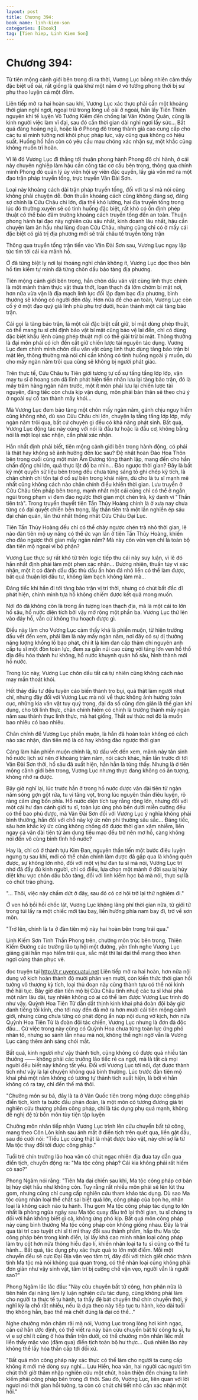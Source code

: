 ```yaml
---
layout: post
title: Chương 394: 
book_name: linh-kiem-son
categories: [Ebook]
tag: [Tien hiep, Linh Kiem Son]
---
```


# Chương 394: 

Từ tiên mộng cảnh giới bên trong đi ra thời, Vương Lục bỗng nhiên cảm thấy đặc biệt uể oải, rất giống là quá khứ một năm ở vô tướng phong thời bị sư phụ thao luyện cả một đêm.

Liên tiếp mở ra hai hoàn sau khi, Vương Lục xác thực phải cần một khoảng thời gian nghỉ ngơi, ngoại trừ trong lòng uể oải ở ngoài, hắn lấy Tiên Thiên nguyên khí tế luyện Vô Tướng Kiếm đến chống lại Vân Không Quân, cũng là kinh người việc làm vĩ đại, sau đó cần thời gian dài nghỉ ngơi lấy sức... Bất quá đàng hoàng ngủ, hoặc là ở Phong đô trong thành giá cao cung cấp cho các tu sĩ minh tưởng nơi khôi phục pháp lực, vậy cũng quá không có hiệu suất. Huống hồ hắn còn có yêu cầu mau chóng xác nhận sự, một khắc cũng không muốn trì hoãn.

Vì lẽ đó Vương Lục đi thẳng tới thuận phong hành Phong đô chi hành, ở cái này chuyên nghiệp làm hậu cần công tác cơ cấu bên trong, thông qua chính mình Phong đô quản lý ủy viên hội uỷ viên đặc quyền, lấy giá vốn mở ra một đạo trận pháp truyền tống, trực truyền Vân Đài Sơn.

Loại này khoảng cách dài trận pháp truyền tống, đối với tu sĩ mà nói cũng không phải chuyện dễ. Đơn thuần khoảng cách cũng không đáng sợ, đáng sợ chính là Cửu Châu chi lớn, địa thế khó lường, hai địa truyền tống trong lúc đó thường xuyên sẽ có tình huống đặc biệt, rất khó có ổn định phép thuật có thể bảo đảm trường khoảng cách truyền tống đến an toàn. Thuận phong hành tại đạo này nghiên cứu sâu nhất, kinh doanh lâu nhất, hậu cần chuyện làm ăn hầu như lũng đoạn Cửu Châu, nhưng cũng chỉ có ở mấy cái đặc biệt có giá trị địa phương mới sẽ trải châu tế truyền tống trận

Thông qua truyền tống trận tiến vào Vân Đài Sơn sau, Vương Lục ngay lập tức tìm tới cái kia mảnh hồ.

Ở đã từng biệt ly nơi lại thoáng nghỉ chân không ít, Vương Lục dọc theo bên hồ tìm kiếm tự mình đã từng chôn dấu bảo tàng địa phương.

Tiên mộng cảnh giới bên trong, hắn chôn dấu văn vật cùng linh thực chính là một mảnh thảm thực vật thưa thớt, loạn thạch đá lởm chởm bí mật nơi, hơn nữa vừa vặn là địa mạch linh lực đối lập đạm bạc địa phương, bình thường sẽ không có người đến đây. Hơn nữa để cho an toàn, Vương Lục còn cố ý ở một đạo quý giá linh phù phụ trợ dưới, hoàn thành một cái tàng bảo trận.

Cái gọi là tàng bảo trận, là một cái đặc biệt cất giữ, bí mật dùng phép thuật, có thể mang tu sĩ chỉ định bảo vật bí mật cũng bảo vệ lại đến, chỉ có dùng đặc biệt khẩu lệnh cùng phép thuật mới có thể giải trừ bí mật. Thông thường là đại môn phái có ích đến cất giữ chiến lược tài nguyên tác dụng. Vương Lục đem chính mình chôn dấu văn vật cùng linh thực dùng tàng bảo trận bí mật lên, thông thường mà nói chỉ cần không có tình huống ngoài ý muốn, dù cho mấy ngàn năm trôi qua cũng sẽ không bị người phát giác.

Trên thực tế, Cửu Châu tu Tiên giới tương tự cố sự tầng tầng lớp lớp, vận may tu sĩ ở hoang sơn dã lĩnh phát hiện tiền nhân lưu lại tàng bảo trận, đó là mấy trăm hàng ngàn năm trước, một ít môn phái lưu lại chiến lược tài nguyên, đáng tiếc còn chưa kịp vận dụng, môn phái bản thân sẽ theo chú ý ở ngoài sự cố tan thành mây khói...

Mà Vương Lục đem bảo tàng một chôn mấy ngàn năm, gánh chịu nguy hiểm cũng không nhỏ, dù sao Cửu Châu chi lớn, chuyện lạ tầng tầng lớp lớp, mấy ngàn năm trôi qua, bất cứ chuyện gì đều có khả năng phát sinh. Bất quá, Vương Lục động tác này cùng với nói là đầu tư hoặc là đầu cơ, không bằng nói là một loại xác nhận, cần phải xác nhận.

Hắn nhất định phải biết, tiên mộng cảnh giới bên trong hành động, có phải là thật hay không sẽ ảnh hưởng đến lúc sau? Đệ nhất hoàn Đào Hoa Thôn bên trong cuối cùng một màn Âm Dương tông thành lập, mang đến cho hắn chấn động chi lớn, quả thực lật đổ ba nhìn... Đảo ngược thời gian? Đây là bất kỳ một quyển sử liệu bên trong đều chưa từng sáng tỏ ghi chép kỳ tích, là chân chính chỉ tồn tại ở cố sự bên trong khái niệm, dù cho là tu sĩ mạnh mẽ nhất cũng không cách nào chân chính điều khiển thời gian. Lưu truyền ở Cửu Châu tiên pháp bên trong, mạnh nhất một cái cũng chỉ có thể ở ngắn ngủi trong phạm vi đem đảo ngược thời gian một chén trà, kỳ danh vì "Thần tiên trà". Trong truyền thuyết tiên Tần Thủy Hoàng chính là ở xưa nay chưa từng có đại quyết chiến bên trong, lấy thần tiên trà một lần nghiền ép sáu đại chân quân, lần thứ nhất thống nhất Cửu Châu Đại Lục.

Tiên Tần Thủy Hoàng đều chỉ có thể chảy ngược chén trà nhỏ thời gian, lẽ nào đàn tiên mộ uy năng có thể ức vạn lần ở tiên Tần Thủy Hoàng, khiến cho đảo ngược thời gian mấy ngàn năm? Mà này còn vẻn vẹn chỉ là toàn bộ đàn tiên mộ ngoại vi bộ phận?

Vương Lục thực sự rất khó từ trên logic tiếp thu cái này suy luận, vì lẽ đó hắn nhất định phải làm một phen xác nhận... Đương nhiên, thuần túy vì xác nhận, một ít có đánh dấu đặc thù dấu ấn hòn đá nhỏ liền có thể làm được, bất quá thuận lợi đầu tư, không làm bạch không làm mà...

Đáng tiếc khi hắn đi tới tàng bảo trận vị trí thời, nhưng có chút bất đắc dĩ phát hiện, chính mình tựa hồ không chiếm được kết quả mong muốn.

Nơi đó đã không còn là trong ấn tượng loạn thạch địa, mà là một cái to lớn hố sâu, hồ nước diện tích bởi vậy mở rộng một phần ba. Vương Lục thử lẻn vào đáy hồ, vẫn cứ không thu hoạch được gì.

Điều này làm cho Vương Lục cảm thấy khá là phiền muộn, từ hiện trường dấu vết đến xem, phải làm là này mấy ngàn năm, nơi đây có sự dị thường năng lượng khổng lồ bạo phát, chí ít là kim đan cấp thậm chí nguyên anh cấp tu sĩ một đòn toàn lực, đem xa gần núi cao cùng với tảng lớn ven hồ thổ địa đều hóa thành hư không, hồ nước khuynh quán hố sâu, hình thành mới hồ nước.

Trong lúc này, Vương Lục chôn dấu tất cả tự nhiên cũng không cách nào may mắn thoát khỏi.

Hết thảy đầu tư đều tuyên cáo biến thành tro bụi, quả thật làm người nhụt chí, nhưng đây đối với Vương Lục mà nói về thực không ảnh hưởng toàn cục, những kia văn vật tuy quý trọng, đại đa số cũng đơn giản là thế gian khí dụng, cho tới linh thực, chân chính hiếm có chính là trưởng thành mấy ngàn năm sau thành thục linh thực, mà hạt giống, Thất sư thúc nơi đó là muốn bao nhiêu có bao nhiêu.

Chân chính để Vương Lục phiền muộn, là hắn đã hoàn toàn không có cách nào xác nhận, đàn tiên mộ là có hay không đảo ngược thời gian

Càng làm hắn phiền muộn chính là, từ dấu vết đến xem, mảnh này tân sinh hồ nước lịch sử nên ở khoảng trăm năm, nói cách khác, hắn lần trước đi tới Vân Đài Sơn thời, hố sâu đã xuất hiện, hắn hẳn là từng thấy. Nhưng là ở tiên mộng cảnh giới bên trong, Vương Lục nhưng thực đang không có ấn tượng, không nhớ ra được.

Bây giờ nghĩ lại, lúc trước hắn ở trong hồ nước được vân đài tiên tử ngàn năm sóng gợn gột rửa, tu vi tăng vọt, trong lúc nguyên thần điêu luyện, rõ ràng cảm ứng bốn phía. Hồ nước diện tích tuy rằng rộng lớn, nhưng đối với một cái hư đan cảnh giới tu sĩ, toàn lực ứng phó bên dưới miễn cưỡng đều có thể bao phủ được, mà Vân Đài Sơn đối với Vương Lục ý nghĩa không phải bình thường, hắn đối với chỗ này ký ức nên phi thường sâu sắc... Đáng tiếc, sâu hơn khắc ký ức cũng không chống đỡ được thời gian xâm nhiễm, liền ngay cả vân đài tiên tử âm dung tiếu mạo đều trở nên mơ hồ, càng không nói đến vô cùng bình tĩnh hồ nước?

Hay là, chỉ có ở thành tựu Kim Đan, nguyên thần tiến một bước điêu luyện ngưng tụ sau khi, mới có thể chân chính làm được đã gặp qua là không quên được, sự không lớn nhỏ, đối với một vị hư đan tu sĩ mà nói, Vương Lục trí nhớ đã đầy đủ kinh người, chỉ có điều, lựa chọn một mảnh ở đời sau bị hủy diệt khu vực chôn dấu bảo tàng, đối với linh kiếm học bá mà nói, thực sự là có chút trào phúng.

"... Thôi, việc này chấm dứt ở đây, sau đó có cơ hội trở lại thử nghiệm đi."

Ở ven hồ bồi hồi chốc lát, Vương Lục không lãng phí thời gian nữa, từ giới tử trong túi lấy ra một chiếc mới tàu bay, liền hướng phía nam bay đi, trở về sơn môn.

"Trở lên, chính là ta ở đàn tiên mộ này hai hoàn bên trong trải qua."

Linh Kiếm Sơn Tinh Thần Phong trên, chưởng môn trúc bên trong, Thiên Kiếm Đường các trưởng lão tụ hội một đường, yên tĩnh nghe Vương Lục giảng giải hắn mạo hiểm trải qua, sắc mặt thì lại đại thể mang theo khen ngợi cùng thán phục vẻ.

đọc truyện tại http://tｒuyencuatui.net Liên tiếp mở ra hai hoàn, hơn nữa nội dung vở kịch hoàn thành độ mười phân vẹn mười, còn kiến thức thời gian hồi tưởng vô thượng kỳ tích, loại thủ đoạn này cùng thành tựu có thể nói kinh thế hãi tục. Bây giờ đàn tiên mộ bị Cửu Châu tinh nhuệ các tu sĩ khai phá một năm lâu dài, tuy nhiên không có ai có thể làm được Vương Lục trình độ như vậy. Quỳnh Hoa Tiên Tử dẫn dắt thịnh kinh khai phá đoàn đội bây giờ danh tiếng tối kính, cho tới nay đến đã mở ra hơn mười cái tiên mộng cảnh giới, nhưng cũng chưa từng có phát động ẩn núp nội dung vở kịch, hơn nữa Quỳnh Hoa Tiên Tử là đoàn đội tác chiến, Vương Lục nhưng là đơn đả độc đấu... Cứ việc trong này cũng có Quỳnh Hoa chưa từng toàn lực ứng phó nhân tố, nhưng so sánh lẫn nhau mà nói, không thể nghi ngờ vẫn là Vương Lục càng thêm ánh sáng chói mắt.

Bất quá, kinh người như vậy thành tích, cũng không có được quá nhiều tán thưởng —— không phải các trưởng lão tiếc rẻ ca ngợi, mà là tất cả mọi người đều biết này không tất yếu. Đối với Vương Lục tới nói, đạt được thành tích như vậy là lại chuyện không quá bình thường. Lúc trước đàn tiên mộ khai phá một năm không có tương tự thành tích xuất hiện, là bởi vì hắn không có ra tay, chỉ đến thế mà thôi.

"Chưởng môn sư bá, đây là ta ở Vân Quốc tiên trong mộng được công pháp điển tịch, kinh ta bước đầu phán đoán, là một môn có tương đương giá trị nghiên cứu thượng phẩm công pháp, chỉ là tác dụng phụ quá mạnh, không đề nghị đệ tử bổn môn tùy tiện tập luyện

Chưởng môn nhân tiếp nhận Vương Lục trình lên cửu chuyển bất tử công, mang theo Côn Lôn kính sau ánh mắt ở điển tịch trên quét qua, liền gật đầu, sau đó cười nói: "Tiểu Lục cũng thật là nhặt được bảo vật, này chỉ sợ là từ Ma tộc thay đổi tới được công pháp."

Tuổi trẻ chín trưởng lão hoa vân có chút ngạc nhiên địa đưa tay dẫn qua điển tịch, chuyển động ra: "Ma tộc công pháp? Cái kia không phải rất hiếm có sao?"

Phong Ngâm nói rằng: "Tiên Ma đại chiến sau khi, Ma tộc công pháp cơ bản bị hủy diệt hầu như không còn. Tuy rằng rất nhiều môn phái sẽ lén lút thu gom, nhưng cũng chỉ cung cấp nghiên cứu tham khảo tác dụng. Dù sao Ma tộc cùng nhân loại thể chất sai biệt quá lớn, công pháp của bọn họ, nhân loại là không cách nào tu hành. Thu gom Ma tộc công pháp tác dụng to lớn nhất là phòng ngừa ngày sau Ma tộc quay đầu trở lại thời gian, tu sĩ chúng ta đối với hắn không biết gì cả, không ứng phó kịp. Bất quá môn công pháp này cùng bình thường Ma tộc công pháp còn không giống nhau. Đây là trải qua tài trí cao tuyệt chi sĩ tỉ mỉ thay đổi sau thành phẩm, hấp thu Ma tộc công pháp bên trong kinh điển, lại lấy khá cao minh nhân loại công pháp làm trụ cột hơn nữa thông hiểu đạo lí, khiến nhân loại ta tu sĩ cũng có thể tu hành... Bất quá, tác dụng phụ xác thực quá to lớn một điểm. Mỗi một chuyển đều sẽ cực Đại Địa vặn vẹo tâm trí, đây đối với thích giết chóc thành tính Ma tộc mà nói không quá quan trọng, có thể nhân loại cũng không phải đơn giản như vậy sinh vật, tâm trí bị cưỡng chế vặn vẹo, người vẫn là người sao?"

Phong Ngâm lắc lắc đầu: "Này cửu chuyển bất tử công, hơn phân nửa là tiên hiền đại năng làm lý luận nghiên cứu tác dụng, cũng không phải làm cho người ta thực tế tu hành, ta thấy đệ bát chuyển thứ chín chuyển thời, ý nghĩ kỳ lạ chỗ rất nhiều, nếu là dựa theo này tiếp tục tu hành, kéo dài tuổi thọ không hẳn, bạo thể mà chết đúng là đại có thể..."

Nghe chưởng môn chậm rãi mà nói, Vương Lục trong lòng hơi kinh ngạc, căn cứ hắn ước định, có thể viết ra này bản cửu chuyển bất tử công tu sĩ, tu vi e sợ chí ít cũng ở hóa thần trên dưới, có thể chưởng môn nhân liếc mắt liền thấy mặc vào (đâm qua) điển tịch toàn bộ hư thực... Quả nhiên lão này không thể lấy hóa thần cấp tới đối xử.

"Bất quá môn công pháp này xác thực có thể làm cho người ta cung cấp không ít mới mẻ dòng suy nghĩ... Lưu Hiển, hoa vân, hai người các ngươi tìm chút thời giờ thâm nhập nghiên cứu một chút, hoàn thiện đến chúng ta linh kiếm phái công pháp bên trong đi thôi. Sau đó, Vương Lục, liên quan với lời ngươi nói thời gian hồi tưởng, ta còn có chút chi tiết nhỏ cần xác nhận một hồi."